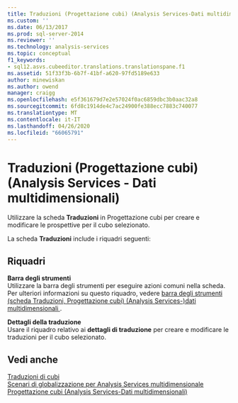 ```yaml
---
title: Traduzioni (Progettazione cubi) (Analysis Services-Dati multidimensionali) | Microsoft Docs
ms.custom: ''
ms.date: 06/13/2017
ms.prod: sql-server-2014
ms.reviewer: ''
ms.technology: analysis-services
ms.topic: conceptual
f1_keywords:
- sql12.asvs.cubeeditor.translations.translationspane.f1
ms.assetid: 51f33f3b-6b7f-41bf-a620-97fd5189e633
author: minewiskan
ms.author: owend
manager: craigg
ms.openlocfilehash: e5f361679d7e2e57024f0ac6859dbc3b0aac32a8
ms.sourcegitcommit: 6fd8c1914de4c7ac24900fe388ecc7883c740077
ms.translationtype: MT
ms.contentlocale: it-IT
ms.lasthandoff: 04/26/2020
ms.locfileid: "66065791"
---
```

# <a name="translations-cube-designer-analysis-services---multidimensional-data"></a>Traduzioni (Progettazione cubi) (Analysis Services - Dati multidimensionali)
  Utilizzare la scheda **Traduzioni** in Progettazione cubi per creare e modificare le prospettive per il cubo selezionato.  
  
 La scheda **Traduzioni** include i riquadri seguenti:  
  
## <a name="panes"></a>Riquadri  
 **Barra degli strumenti**  
 Utilizzare la barra degli strumenti per eseguire azioni comuni nella scheda. Per ulteriori informazioni su questo riquadro, vedere [barra degli strumenti &#40;scheda Traduzioni, Progettazione cubi&#41; &#40;Analysis Services-&#41;dati multidimensionali ](toolbar-translations-tab-cube-designer-analysis-services-multidimensional-data.md).  
  
 **Dettagli della traduzione**  
 Usare il riquadro relativo ai **dettagli di traduzione** per creare e modificare le traduzioni per il cubo selezionato.  
  
## <a name="see-also"></a>Vedi anche  
 [Traduzioni di cubi](multidimensional-models-olap-logical-cube-objects/cube-translations.md)   
 [Scenari di globalizzazione per Analysis Services multidimensionale](globalization-scenarios-for-analysis-services-multiidimensional.md)   
 [Progettazione cubi &#40;Analysis Services-Dati multidimensionali&#41;](cube-designer-analysis-services-multidimensional-data.md)  
  
  
